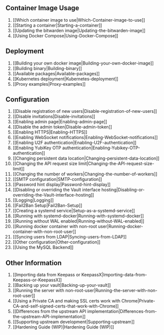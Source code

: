 ## Container Image Usage
1. [[Which container image to use|Which-Container-image-to-use]]
1. [[Starting a container|Starting-a-container]]
1. [[Updating the bitwarden image|Updating-the-bitwarden-image]]
1. [[Using Docker Compose|Using-Docker-Compose]]

## Deployment
1. [[Building your own docker image|Building-your-own-docker-image]]
1. [[Building binary|Building-binary]]
1. [[Available packages|Available-packages]]
1. [[Kubernetes deployment|Kubernetes-deployment]]
1. [[Proxy examples|Proxy-examples]]

## Configuration
1. [[Disable registration of new users|Disable-registration-of-new-users]]
1. [[Disable invitations|Disable-invitations]]
1. [[Enabling admin page|Enabling-admin-page]]
1. [[Disable the admin token|Disable-admin-token]]
1. [[Enabling HTTPS|Enabling-HTTPS]]
1. [[Enabling WebSocket notifications|Enabling-WebSocket-notifications]]
1. [[Enabling U2F authentication|Enabling-U2F-authentication]]
1. [[Enabling YubiKey OTP authentication|Enabling-Yubikey-OTP-authentication]]
1. [[Changing persistent data location|Changing-persistent-data-location]]
1. [[Changing the API request size limit|Changing-the-API-request-size-limit]]
1. [[Changing the number of workers|Changing-the-number-of-workers]]
1. [[SMTP configuration|SMTP-configuration]]
1. [[Password hint display|Password-hint-display]]
1. [[Disabling or overriding the Vault interface hosting|Disabling-or-overriding-the-Vault-interface-hosting]]
1. [[Logging|Logging]]
1. [[Fail2Ban Setup|Fail2Ban-Setup]]
1. [[Creating a systemd service|Setup-as-a-systemd-service]]
1. [[Running with systemd-docker|Running-with-systemd-docker]]
1. [[Running without WAL enabled|Running-without-WAL-enabled]]
1. [[Running docker container with non-root user|Running-docker-container-with-non-root-user]]
1. [[Syncing users from LDAP|Syncing-users-from-LDAP]]
1. [[Other configuration|Other-configuration]]
1. [[Using the MySQL Backend]]

## Other Information
1. [[Importing data from Keepass or KeepassX|Importing-data-from-Keepass-or-KeepassX]]
1. [[Backing up your vault|Backing-up-your-vault]]
1. [[Running the server with non-root-user|Running-the-server-with-non-root-user]]
1. [[Using a Private CA and making SSL certs work with Chrome|Private-CA-and-self-signed-certs-that-work-with-Chrome]]
1. [[Differences from the upstream API implementation|Differences-from-the-upstream-API-implementation]]
1. [[Supporting upstream development|Supporting-upstream]]
1. [[Hardening Guide (WIP)|Hardening Guide (WIP)]]